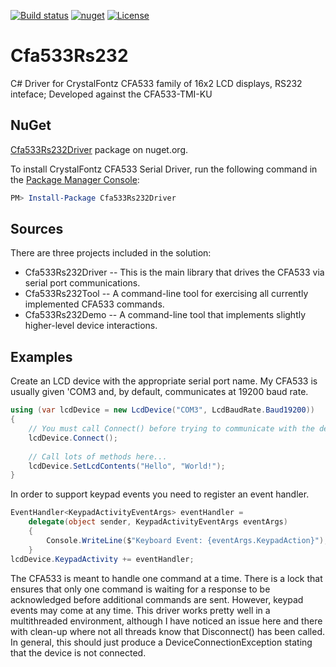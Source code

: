 [![Build status](https://ci.appveyor.com/api/projects/status/belpoe9qhduusy3j?svg=true)](https://ci.appveyor.com/project/petrsnd/cfa533rs232)
[![nuget](https://img.shields.io/nuget/vpre/Cfa533Rs232Driver)](https://www.nuget.org/packages/Cfa533Rs232Driver)
[![License](https://img.shields.io/github/license/petrsnd/Cfa533Rs232)](https://github.com/petrsnd/Cfa533Rs232/blob/master/LICENSE)

# Cfa533Rs232
C# Driver for CrystalFontz CFA533 family of 16x2 LCD displays, RS232 inteface; Developed against the CFA533-TMI-KU

## NuGet
[Cfa533Rs232Driver](https://www.nuget.org/packages/Cfa533Rs232Driver) package on nuget.org.

To install CrystalFontz CFA533 Serial Driver, run the following command in the [Package Manager Console](https://docs.nuget.org/docs/start-here/using-the-package-manager-console):
```Powershell
PM> Install-Package Cfa533Rs232Driver
```

## Sources
There are three projects included in the solution:
- Cfa533Rs232Driver -- This is the main library that drives the CFA533 via serial port communications.
- Cfa533Rs232Tool -- A command-line tool for exercising all currently implemented CFA533 commands.
- Cfa533Rs232Demo -- A command-line tool that implements slightly higher-level device interactions.

## Examples
Create an LCD device with the appropriate serial port name.  My CFA533 is usually given 'COM3 and, by default, communicates at 19200 baud rate.
```C#
using (var lcdDevice = new LcdDevice("COM3", LcdBaudRate.Baud19200))
{
    // You must call Connect() before trying to communicate with the device
    lcdDevice.Connect();
    
    // Call lots of methods here...
    lcdDevice.SetLcdContents("Hello", "World!");
}
```

In order to support keypad events you need to register an event handler.
```C#
EventHandler<KeypadActivityEventArgs> eventHandler =
    delegate(object sender, KeypadActivityEventArgs eventArgs)
    {
        Console.WriteLine($"Keyboard Event: {eventArgs.KeypadAction}");
    }
lcdDevice.KeypadActivity += eventHandler;
```

The CFA533 is meant to handle one command at a time.  There is a lock that ensures that only one command is waiting for a response to be acknowledged before additional commands are sent.  However, keypad events may come at any time.  This driver works pretty well in a multithreaded environment, although I have noticed an issue here and there with clean-up where not all threads know that Disconnect() has been called.  In general, this should just produce a DeviceConnectionException stating that the device is not connected.
